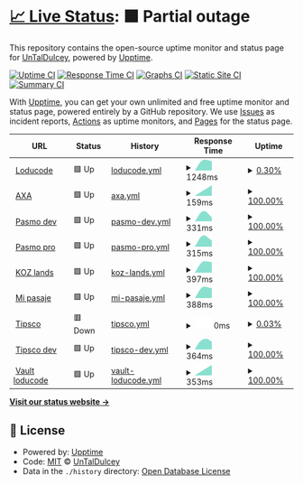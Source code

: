 # [📈 Live Status](https://UnTalDulcey.github.io/upptime-loducode): <!--live status--> **🟧 Partial outage**

This repository contains the open-source uptime monitor and status page for [UnTalDulcey](https://UnTalDulcey.github.io/upptime-loducode), powered by [Upptime](https://github.com/upptime/upptime).

[![Uptime CI](https://github.com/UnTalDulcey/upptime-loducode/workflows/Uptime%20CI/badge.svg)](https://github.com/UnTalDulcey/upptime-loducode/actions?query=workflow%3A%22Uptime+CI%22)
[![Response Time CI](https://github.com/UnTalDulcey/upptime-loducode/workflows/Response%20Time%20CI/badge.svg)](https://github.com/UnTalDulcey/upptime-loducode/actions?query=workflow%3A%22Response+Time+CI%22)
[![Graphs CI](https://github.com/UnTalDulcey/upptime-loducode/workflows/Graphs%20CI/badge.svg)](https://github.com/UnTalDulcey/upptime-loducode/actions?query=workflow%3A%22Graphs+CI%22)
[![Static Site CI](https://github.com/UnTalDulcey/upptime-loducode/workflows/Static%20Site%20CI/badge.svg)](https://github.com/UnTalDulcey/upptime-loducode/actions?query=workflow%3A%22Static+Site+CI%22)
[![Summary CI](https://github.com/UnTalDulcey/upptime-loducode/workflows/Summary%20CI/badge.svg)](https://github.com/UnTalDulcey/upptime-loducode/actions?query=workflow%3A%22Summary+CI%22)

With [Upptime](https://upptime.js.org), you can get your own unlimited and free uptime monitor and status page, powered entirely by a GitHub repository. We use [Issues](https://github.com/UnTalDulcey/upptime-loducode/issues) as incident reports, [Actions](https://github.com/UnTalDulcey/upptime-loducode/actions) as uptime monitors, and [Pages](https://UnTalDulcey.github.io/upptime-loducode) for the status page.

<!--start: status pages-->
<!-- This summary is generated by Upptime (https://github.com/upptime/upptime) -->
<!-- Do not edit this manually, your changes will be overwritten -->
<!-- prettier-ignore -->
| URL | Status | History | Response Time | Uptime |
| --- | ------ | ------- | ------------- | ------ |
| <img alt="" src="https://favicons.githubusercontent.com/loducode.com" height="13"> [Loducode](https://loducode.com/) | 🟩 Up | [loducode.yml](https://github.com/UnTalDulcey/upptime-loducode/commits/HEAD/history/loducode.yml) | <details><summary><img alt="Response time graph" src="./graphs/loducode/response-time-week.png" height="20"> 1248ms</summary><br><a href="https://UnTalDulcey.github.io/upptime-loducode/history/loducode"><img alt="Response time 1248" src="https://img.shields.io/endpoint?url=https%3A%2F%2Fraw.githubusercontent.com%2FUnTalDulcey%2Fupptime-loducode%2FHEAD%2Fapi%2Floducode%2Fresponse-time.json"></a><br><a href="https://UnTalDulcey.github.io/upptime-loducode/history/loducode"><img alt="24-hour response time 1248" src="https://img.shields.io/endpoint?url=https%3A%2F%2Fraw.githubusercontent.com%2FUnTalDulcey%2Fupptime-loducode%2FHEAD%2Fapi%2Floducode%2Fresponse-time-day.json"></a><br><a href="https://UnTalDulcey.github.io/upptime-loducode/history/loducode"><img alt="7-day response time 1248" src="https://img.shields.io/endpoint?url=https%3A%2F%2Fraw.githubusercontent.com%2FUnTalDulcey%2Fupptime-loducode%2FHEAD%2Fapi%2Floducode%2Fresponse-time-week.json"></a><br><a href="https://UnTalDulcey.github.io/upptime-loducode/history/loducode"><img alt="30-day response time 1248" src="https://img.shields.io/endpoint?url=https%3A%2F%2Fraw.githubusercontent.com%2FUnTalDulcey%2Fupptime-loducode%2FHEAD%2Fapi%2Floducode%2Fresponse-time-month.json"></a><br><a href="https://UnTalDulcey.github.io/upptime-loducode/history/loducode"><img alt="1-year response time 1248" src="https://img.shields.io/endpoint?url=https%3A%2F%2Fraw.githubusercontent.com%2FUnTalDulcey%2Fupptime-loducode%2FHEAD%2Fapi%2Floducode%2Fresponse-time-year.json"></a></details> | <details><summary><a href="https://UnTalDulcey.github.io/upptime-loducode/history/loducode">0.30%</a></summary><a href="https://UnTalDulcey.github.io/upptime-loducode/history/loducode"><img alt="All-time uptime 0.30%" src="https://img.shields.io/endpoint?url=https%3A%2F%2Fraw.githubusercontent.com%2FUnTalDulcey%2Fupptime-loducode%2FHEAD%2Fapi%2Floducode%2Fuptime.json"></a><br><a href="https://UnTalDulcey.github.io/upptime-loducode/history/loducode"><img alt="24-hour uptime 0.30%" src="https://img.shields.io/endpoint?url=https%3A%2F%2Fraw.githubusercontent.com%2FUnTalDulcey%2Fupptime-loducode%2FHEAD%2Fapi%2Floducode%2Fuptime-day.json"></a><br><a href="https://UnTalDulcey.github.io/upptime-loducode/history/loducode"><img alt="7-day uptime 0.30%" src="https://img.shields.io/endpoint?url=https%3A%2F%2Fraw.githubusercontent.com%2FUnTalDulcey%2Fupptime-loducode%2FHEAD%2Fapi%2Floducode%2Fuptime-week.json"></a><br><a href="https://UnTalDulcey.github.io/upptime-loducode/history/loducode"><img alt="30-day uptime 0.30%" src="https://img.shields.io/endpoint?url=https%3A%2F%2Fraw.githubusercontent.com%2FUnTalDulcey%2Fupptime-loducode%2FHEAD%2Fapi%2Floducode%2Fuptime-month.json"></a><br><a href="https://UnTalDulcey.github.io/upptime-loducode/history/loducode"><img alt="1-year uptime 0.30%" src="https://img.shields.io/endpoint?url=https%3A%2F%2Fraw.githubusercontent.com%2FUnTalDulcey%2Fupptime-loducode%2FHEAD%2Fapi%2Floducode%2Fuptime-year.json"></a></details>
| <img alt="" src="https://favicons.githubusercontent.com/axacolpatriabot.com" height="13"> [AXA](https://axacolpatriabot.com/69b16986-ff63-11ea-adc1-0242ac120002/) | 🟩 Up | [axa.yml](https://github.com/UnTalDulcey/upptime-loducode/commits/HEAD/history/axa.yml) | <details><summary><img alt="Response time graph" src="./graphs/axa/response-time-week.png" height="20"> 159ms</summary><br><a href="https://UnTalDulcey.github.io/upptime-loducode/history/axa"><img alt="Response time 159" src="https://img.shields.io/endpoint?url=https%3A%2F%2Fraw.githubusercontent.com%2FUnTalDulcey%2Fupptime-loducode%2FHEAD%2Fapi%2Faxa%2Fresponse-time.json"></a><br><a href="https://UnTalDulcey.github.io/upptime-loducode/history/axa"><img alt="24-hour response time 159" src="https://img.shields.io/endpoint?url=https%3A%2F%2Fraw.githubusercontent.com%2FUnTalDulcey%2Fupptime-loducode%2FHEAD%2Fapi%2Faxa%2Fresponse-time-day.json"></a><br><a href="https://UnTalDulcey.github.io/upptime-loducode/history/axa"><img alt="7-day response time 159" src="https://img.shields.io/endpoint?url=https%3A%2F%2Fraw.githubusercontent.com%2FUnTalDulcey%2Fupptime-loducode%2FHEAD%2Fapi%2Faxa%2Fresponse-time-week.json"></a><br><a href="https://UnTalDulcey.github.io/upptime-loducode/history/axa"><img alt="30-day response time 159" src="https://img.shields.io/endpoint?url=https%3A%2F%2Fraw.githubusercontent.com%2FUnTalDulcey%2Fupptime-loducode%2FHEAD%2Fapi%2Faxa%2Fresponse-time-month.json"></a><br><a href="https://UnTalDulcey.github.io/upptime-loducode/history/axa"><img alt="1-year response time 159" src="https://img.shields.io/endpoint?url=https%3A%2F%2Fraw.githubusercontent.com%2FUnTalDulcey%2Fupptime-loducode%2FHEAD%2Fapi%2Faxa%2Fresponse-time-year.json"></a></details> | <details><summary><a href="https://UnTalDulcey.github.io/upptime-loducode/history/axa">100.00%</a></summary><a href="https://UnTalDulcey.github.io/upptime-loducode/history/axa"><img alt="All-time uptime 100.00%" src="https://img.shields.io/endpoint?url=https%3A%2F%2Fraw.githubusercontent.com%2FUnTalDulcey%2Fupptime-loducode%2FHEAD%2Fapi%2Faxa%2Fuptime.json"></a><br><a href="https://UnTalDulcey.github.io/upptime-loducode/history/axa"><img alt="24-hour uptime 100.00%" src="https://img.shields.io/endpoint?url=https%3A%2F%2Fraw.githubusercontent.com%2FUnTalDulcey%2Fupptime-loducode%2FHEAD%2Fapi%2Faxa%2Fuptime-day.json"></a><br><a href="https://UnTalDulcey.github.io/upptime-loducode/history/axa"><img alt="7-day uptime 100.00%" src="https://img.shields.io/endpoint?url=https%3A%2F%2Fraw.githubusercontent.com%2FUnTalDulcey%2Fupptime-loducode%2FHEAD%2Fapi%2Faxa%2Fuptime-week.json"></a><br><a href="https://UnTalDulcey.github.io/upptime-loducode/history/axa"><img alt="30-day uptime 100.00%" src="https://img.shields.io/endpoint?url=https%3A%2F%2Fraw.githubusercontent.com%2FUnTalDulcey%2Fupptime-loducode%2FHEAD%2Fapi%2Faxa%2Fuptime-month.json"></a><br><a href="https://UnTalDulcey.github.io/upptime-loducode/history/axa"><img alt="1-year uptime 100.00%" src="https://img.shields.io/endpoint?url=https%3A%2F%2Fraw.githubusercontent.com%2FUnTalDulcey%2Fupptime-loducode%2FHEAD%2Fapi%2Faxa%2Fuptime-year.json"></a></details>
| <img alt="" src="https://favicons.githubusercontent.com/app.holaubi.org" height="13"> [Pasmo dev](https://app.holaubi.org/) | 🟩 Up | [pasmo-dev.yml](https://github.com/UnTalDulcey/upptime-loducode/commits/HEAD/history/pasmo-dev.yml) | <details><summary><img alt="Response time graph" src="./graphs/pasmo-dev/response-time-week.png" height="20"> 331ms</summary><br><a href="https://UnTalDulcey.github.io/upptime-loducode/history/pasmo-dev"><img alt="Response time 331" src="https://img.shields.io/endpoint?url=https%3A%2F%2Fraw.githubusercontent.com%2FUnTalDulcey%2Fupptime-loducode%2FHEAD%2Fapi%2Fpasmo-dev%2Fresponse-time.json"></a><br><a href="https://UnTalDulcey.github.io/upptime-loducode/history/pasmo-dev"><img alt="24-hour response time 331" src="https://img.shields.io/endpoint?url=https%3A%2F%2Fraw.githubusercontent.com%2FUnTalDulcey%2Fupptime-loducode%2FHEAD%2Fapi%2Fpasmo-dev%2Fresponse-time-day.json"></a><br><a href="https://UnTalDulcey.github.io/upptime-loducode/history/pasmo-dev"><img alt="7-day response time 331" src="https://img.shields.io/endpoint?url=https%3A%2F%2Fraw.githubusercontent.com%2FUnTalDulcey%2Fupptime-loducode%2FHEAD%2Fapi%2Fpasmo-dev%2Fresponse-time-week.json"></a><br><a href="https://UnTalDulcey.github.io/upptime-loducode/history/pasmo-dev"><img alt="30-day response time 331" src="https://img.shields.io/endpoint?url=https%3A%2F%2Fraw.githubusercontent.com%2FUnTalDulcey%2Fupptime-loducode%2FHEAD%2Fapi%2Fpasmo-dev%2Fresponse-time-month.json"></a><br><a href="https://UnTalDulcey.github.io/upptime-loducode/history/pasmo-dev"><img alt="1-year response time 331" src="https://img.shields.io/endpoint?url=https%3A%2F%2Fraw.githubusercontent.com%2FUnTalDulcey%2Fupptime-loducode%2FHEAD%2Fapi%2Fpasmo-dev%2Fresponse-time-year.json"></a></details> | <details><summary><a href="https://UnTalDulcey.github.io/upptime-loducode/history/pasmo-dev">100.00%</a></summary><a href="https://UnTalDulcey.github.io/upptime-loducode/history/pasmo-dev"><img alt="All-time uptime 100.00%" src="https://img.shields.io/endpoint?url=https%3A%2F%2Fraw.githubusercontent.com%2FUnTalDulcey%2Fupptime-loducode%2FHEAD%2Fapi%2Fpasmo-dev%2Fuptime.json"></a><br><a href="https://UnTalDulcey.github.io/upptime-loducode/history/pasmo-dev"><img alt="24-hour uptime 100.00%" src="https://img.shields.io/endpoint?url=https%3A%2F%2Fraw.githubusercontent.com%2FUnTalDulcey%2Fupptime-loducode%2FHEAD%2Fapi%2Fpasmo-dev%2Fuptime-day.json"></a><br><a href="https://UnTalDulcey.github.io/upptime-loducode/history/pasmo-dev"><img alt="7-day uptime 100.00%" src="https://img.shields.io/endpoint?url=https%3A%2F%2Fraw.githubusercontent.com%2FUnTalDulcey%2Fupptime-loducode%2FHEAD%2Fapi%2Fpasmo-dev%2Fuptime-week.json"></a><br><a href="https://UnTalDulcey.github.io/upptime-loducode/history/pasmo-dev"><img alt="30-day uptime 100.00%" src="https://img.shields.io/endpoint?url=https%3A%2F%2Fraw.githubusercontent.com%2FUnTalDulcey%2Fupptime-loducode%2FHEAD%2Fapi%2Fpasmo-dev%2Fuptime-month.json"></a><br><a href="https://UnTalDulcey.github.io/upptime-loducode/history/pasmo-dev"><img alt="1-year uptime 100.00%" src="https://img.shields.io/endpoint?url=https%3A%2F%2Fraw.githubusercontent.com%2FUnTalDulcey%2Fupptime-loducode%2FHEAD%2Fapi%2Fpasmo-dev%2Fuptime-year.json"></a></details>
| <img alt="" src="https://favicons.githubusercontent.com/chatbot.holaubi.org" height="13"> [Pasmo pro](https://chatbot.holaubi.org/) | 🟩 Up | [pasmo-pro.yml](https://github.com/UnTalDulcey/upptime-loducode/commits/HEAD/history/pasmo-pro.yml) | <details><summary><img alt="Response time graph" src="./graphs/pasmo-pro/response-time-week.png" height="20"> 315ms</summary><br><a href="https://UnTalDulcey.github.io/upptime-loducode/history/pasmo-pro"><img alt="Response time 315" src="https://img.shields.io/endpoint?url=https%3A%2F%2Fraw.githubusercontent.com%2FUnTalDulcey%2Fupptime-loducode%2FHEAD%2Fapi%2Fpasmo-pro%2Fresponse-time.json"></a><br><a href="https://UnTalDulcey.github.io/upptime-loducode/history/pasmo-pro"><img alt="24-hour response time 315" src="https://img.shields.io/endpoint?url=https%3A%2F%2Fraw.githubusercontent.com%2FUnTalDulcey%2Fupptime-loducode%2FHEAD%2Fapi%2Fpasmo-pro%2Fresponse-time-day.json"></a><br><a href="https://UnTalDulcey.github.io/upptime-loducode/history/pasmo-pro"><img alt="7-day response time 315" src="https://img.shields.io/endpoint?url=https%3A%2F%2Fraw.githubusercontent.com%2FUnTalDulcey%2Fupptime-loducode%2FHEAD%2Fapi%2Fpasmo-pro%2Fresponse-time-week.json"></a><br><a href="https://UnTalDulcey.github.io/upptime-loducode/history/pasmo-pro"><img alt="30-day response time 315" src="https://img.shields.io/endpoint?url=https%3A%2F%2Fraw.githubusercontent.com%2FUnTalDulcey%2Fupptime-loducode%2FHEAD%2Fapi%2Fpasmo-pro%2Fresponse-time-month.json"></a><br><a href="https://UnTalDulcey.github.io/upptime-loducode/history/pasmo-pro"><img alt="1-year response time 315" src="https://img.shields.io/endpoint?url=https%3A%2F%2Fraw.githubusercontent.com%2FUnTalDulcey%2Fupptime-loducode%2FHEAD%2Fapi%2Fpasmo-pro%2Fresponse-time-year.json"></a></details> | <details><summary><a href="https://UnTalDulcey.github.io/upptime-loducode/history/pasmo-pro">100.00%</a></summary><a href="https://UnTalDulcey.github.io/upptime-loducode/history/pasmo-pro"><img alt="All-time uptime 100.00%" src="https://img.shields.io/endpoint?url=https%3A%2F%2Fraw.githubusercontent.com%2FUnTalDulcey%2Fupptime-loducode%2FHEAD%2Fapi%2Fpasmo-pro%2Fuptime.json"></a><br><a href="https://UnTalDulcey.github.io/upptime-loducode/history/pasmo-pro"><img alt="24-hour uptime 100.00%" src="https://img.shields.io/endpoint?url=https%3A%2F%2Fraw.githubusercontent.com%2FUnTalDulcey%2Fupptime-loducode%2FHEAD%2Fapi%2Fpasmo-pro%2Fuptime-day.json"></a><br><a href="https://UnTalDulcey.github.io/upptime-loducode/history/pasmo-pro"><img alt="7-day uptime 100.00%" src="https://img.shields.io/endpoint?url=https%3A%2F%2Fraw.githubusercontent.com%2FUnTalDulcey%2Fupptime-loducode%2FHEAD%2Fapi%2Fpasmo-pro%2Fuptime-week.json"></a><br><a href="https://UnTalDulcey.github.io/upptime-loducode/history/pasmo-pro"><img alt="30-day uptime 100.00%" src="https://img.shields.io/endpoint?url=https%3A%2F%2Fraw.githubusercontent.com%2FUnTalDulcey%2Fupptime-loducode%2FHEAD%2Fapi%2Fpasmo-pro%2Fuptime-month.json"></a><br><a href="https://UnTalDulcey.github.io/upptime-loducode/history/pasmo-pro"><img alt="1-year uptime 100.00%" src="https://img.shields.io/endpoint?url=https%3A%2F%2Fraw.githubusercontent.com%2FUnTalDulcey%2Fupptime-loducode%2FHEAD%2Fapi%2Fpasmo-pro%2Fuptime-year.json"></a></details>
| <img alt="" src="https://favicons.githubusercontent.com/kingdom-of-zoe.loducode.com" height="13"> [KOZ lands](https://kingdom-of-zoe.loducode.com/es/lands/) | 🟩 Up | [koz-lands.yml](https://github.com/UnTalDulcey/upptime-loducode/commits/HEAD/history/koz-lands.yml) | <details><summary><img alt="Response time graph" src="./graphs/koz-lands/response-time-week.png" height="20"> 397ms</summary><br><a href="https://UnTalDulcey.github.io/upptime-loducode/history/koz-lands"><img alt="Response time 397" src="https://img.shields.io/endpoint?url=https%3A%2F%2Fraw.githubusercontent.com%2FUnTalDulcey%2Fupptime-loducode%2FHEAD%2Fapi%2Fkoz-lands%2Fresponse-time.json"></a><br><a href="https://UnTalDulcey.github.io/upptime-loducode/history/koz-lands"><img alt="24-hour response time 397" src="https://img.shields.io/endpoint?url=https%3A%2F%2Fraw.githubusercontent.com%2FUnTalDulcey%2Fupptime-loducode%2FHEAD%2Fapi%2Fkoz-lands%2Fresponse-time-day.json"></a><br><a href="https://UnTalDulcey.github.io/upptime-loducode/history/koz-lands"><img alt="7-day response time 397" src="https://img.shields.io/endpoint?url=https%3A%2F%2Fraw.githubusercontent.com%2FUnTalDulcey%2Fupptime-loducode%2FHEAD%2Fapi%2Fkoz-lands%2Fresponse-time-week.json"></a><br><a href="https://UnTalDulcey.github.io/upptime-loducode/history/koz-lands"><img alt="30-day response time 397" src="https://img.shields.io/endpoint?url=https%3A%2F%2Fraw.githubusercontent.com%2FUnTalDulcey%2Fupptime-loducode%2FHEAD%2Fapi%2Fkoz-lands%2Fresponse-time-month.json"></a><br><a href="https://UnTalDulcey.github.io/upptime-loducode/history/koz-lands"><img alt="1-year response time 397" src="https://img.shields.io/endpoint?url=https%3A%2F%2Fraw.githubusercontent.com%2FUnTalDulcey%2Fupptime-loducode%2FHEAD%2Fapi%2Fkoz-lands%2Fresponse-time-year.json"></a></details> | <details><summary><a href="https://UnTalDulcey.github.io/upptime-loducode/history/koz-lands">100.00%</a></summary><a href="https://UnTalDulcey.github.io/upptime-loducode/history/koz-lands"><img alt="All-time uptime 100.00%" src="https://img.shields.io/endpoint?url=https%3A%2F%2Fraw.githubusercontent.com%2FUnTalDulcey%2Fupptime-loducode%2FHEAD%2Fapi%2Fkoz-lands%2Fuptime.json"></a><br><a href="https://UnTalDulcey.github.io/upptime-loducode/history/koz-lands"><img alt="24-hour uptime 100.00%" src="https://img.shields.io/endpoint?url=https%3A%2F%2Fraw.githubusercontent.com%2FUnTalDulcey%2Fupptime-loducode%2FHEAD%2Fapi%2Fkoz-lands%2Fuptime-day.json"></a><br><a href="https://UnTalDulcey.github.io/upptime-loducode/history/koz-lands"><img alt="7-day uptime 100.00%" src="https://img.shields.io/endpoint?url=https%3A%2F%2Fraw.githubusercontent.com%2FUnTalDulcey%2Fupptime-loducode%2FHEAD%2Fapi%2Fkoz-lands%2Fuptime-week.json"></a><br><a href="https://UnTalDulcey.github.io/upptime-loducode/history/koz-lands"><img alt="30-day uptime 100.00%" src="https://img.shields.io/endpoint?url=https%3A%2F%2Fraw.githubusercontent.com%2FUnTalDulcey%2Fupptime-loducode%2FHEAD%2Fapi%2Fkoz-lands%2Fuptime-month.json"></a><br><a href="https://UnTalDulcey.github.io/upptime-loducode/history/koz-lands"><img alt="1-year uptime 100.00%" src="https://img.shields.io/endpoint?url=https%3A%2F%2Fraw.githubusercontent.com%2FUnTalDulcey%2Fupptime-loducode%2FHEAD%2Fapi%2Fkoz-lands%2Fuptime-year.json"></a></details>
| <img alt="" src="https://favicons.githubusercontent.com/mi-pasaje.loducode.com" height="13"> [Mi pasaje](https://mi-pasaje.loducode.com/) | 🟩 Up | [mi-pasaje.yml](https://github.com/UnTalDulcey/upptime-loducode/commits/HEAD/history/mi-pasaje.yml) | <details><summary><img alt="Response time graph" src="./graphs/mi-pasaje/response-time-week.png" height="20"> 388ms</summary><br><a href="https://UnTalDulcey.github.io/upptime-loducode/history/mi-pasaje"><img alt="Response time 388" src="https://img.shields.io/endpoint?url=https%3A%2F%2Fraw.githubusercontent.com%2FUnTalDulcey%2Fupptime-loducode%2FHEAD%2Fapi%2Fmi-pasaje%2Fresponse-time.json"></a><br><a href="https://UnTalDulcey.github.io/upptime-loducode/history/mi-pasaje"><img alt="24-hour response time 388" src="https://img.shields.io/endpoint?url=https%3A%2F%2Fraw.githubusercontent.com%2FUnTalDulcey%2Fupptime-loducode%2FHEAD%2Fapi%2Fmi-pasaje%2Fresponse-time-day.json"></a><br><a href="https://UnTalDulcey.github.io/upptime-loducode/history/mi-pasaje"><img alt="7-day response time 388" src="https://img.shields.io/endpoint?url=https%3A%2F%2Fraw.githubusercontent.com%2FUnTalDulcey%2Fupptime-loducode%2FHEAD%2Fapi%2Fmi-pasaje%2Fresponse-time-week.json"></a><br><a href="https://UnTalDulcey.github.io/upptime-loducode/history/mi-pasaje"><img alt="30-day response time 388" src="https://img.shields.io/endpoint?url=https%3A%2F%2Fraw.githubusercontent.com%2FUnTalDulcey%2Fupptime-loducode%2FHEAD%2Fapi%2Fmi-pasaje%2Fresponse-time-month.json"></a><br><a href="https://UnTalDulcey.github.io/upptime-loducode/history/mi-pasaje"><img alt="1-year response time 388" src="https://img.shields.io/endpoint?url=https%3A%2F%2Fraw.githubusercontent.com%2FUnTalDulcey%2Fupptime-loducode%2FHEAD%2Fapi%2Fmi-pasaje%2Fresponse-time-year.json"></a></details> | <details><summary><a href="https://UnTalDulcey.github.io/upptime-loducode/history/mi-pasaje">100.00%</a></summary><a href="https://UnTalDulcey.github.io/upptime-loducode/history/mi-pasaje"><img alt="All-time uptime 100.00%" src="https://img.shields.io/endpoint?url=https%3A%2F%2Fraw.githubusercontent.com%2FUnTalDulcey%2Fupptime-loducode%2FHEAD%2Fapi%2Fmi-pasaje%2Fuptime.json"></a><br><a href="https://UnTalDulcey.github.io/upptime-loducode/history/mi-pasaje"><img alt="24-hour uptime 100.00%" src="https://img.shields.io/endpoint?url=https%3A%2F%2Fraw.githubusercontent.com%2FUnTalDulcey%2Fupptime-loducode%2FHEAD%2Fapi%2Fmi-pasaje%2Fuptime-day.json"></a><br><a href="https://UnTalDulcey.github.io/upptime-loducode/history/mi-pasaje"><img alt="7-day uptime 100.00%" src="https://img.shields.io/endpoint?url=https%3A%2F%2Fraw.githubusercontent.com%2FUnTalDulcey%2Fupptime-loducode%2FHEAD%2Fapi%2Fmi-pasaje%2Fuptime-week.json"></a><br><a href="https://UnTalDulcey.github.io/upptime-loducode/history/mi-pasaje"><img alt="30-day uptime 100.00%" src="https://img.shields.io/endpoint?url=https%3A%2F%2Fraw.githubusercontent.com%2FUnTalDulcey%2Fupptime-loducode%2FHEAD%2Fapi%2Fmi-pasaje%2Fuptime-month.json"></a><br><a href="https://UnTalDulcey.github.io/upptime-loducode/history/mi-pasaje"><img alt="1-year uptime 100.00%" src="https://img.shields.io/endpoint?url=https%3A%2F%2Fraw.githubusercontent.com%2FUnTalDulcey%2Fupptime-loducode%2FHEAD%2Fapi%2Fmi-pasaje%2Fuptime-year.json"></a></details>
| <img alt="" src="https://favicons.githubusercontent.com/tipsco.com" height="13"> [Tipsco](https://tipsco.com/es/) | 🟥 Down | [tipsco.yml](https://github.com/UnTalDulcey/upptime-loducode/commits/HEAD/history/tipsco.yml) | <details><summary><img alt="Response time graph" src="./graphs/tipsco/response-time-week.png" height="20"> 0ms</summary><br><a href="https://UnTalDulcey.github.io/upptime-loducode/history/tipsco"><img alt="Response time 0" src="https://img.shields.io/endpoint?url=https%3A%2F%2Fraw.githubusercontent.com%2FUnTalDulcey%2Fupptime-loducode%2FHEAD%2Fapi%2Ftipsco%2Fresponse-time.json"></a><br><a href="https://UnTalDulcey.github.io/upptime-loducode/history/tipsco"><img alt="24-hour response time 0" src="https://img.shields.io/endpoint?url=https%3A%2F%2Fraw.githubusercontent.com%2FUnTalDulcey%2Fupptime-loducode%2FHEAD%2Fapi%2Ftipsco%2Fresponse-time-day.json"></a><br><a href="https://UnTalDulcey.github.io/upptime-loducode/history/tipsco"><img alt="7-day response time 0" src="https://img.shields.io/endpoint?url=https%3A%2F%2Fraw.githubusercontent.com%2FUnTalDulcey%2Fupptime-loducode%2FHEAD%2Fapi%2Ftipsco%2Fresponse-time-week.json"></a><br><a href="https://UnTalDulcey.github.io/upptime-loducode/history/tipsco"><img alt="30-day response time 0" src="https://img.shields.io/endpoint?url=https%3A%2F%2Fraw.githubusercontent.com%2FUnTalDulcey%2Fupptime-loducode%2FHEAD%2Fapi%2Ftipsco%2Fresponse-time-month.json"></a><br><a href="https://UnTalDulcey.github.io/upptime-loducode/history/tipsco"><img alt="1-year response time 0" src="https://img.shields.io/endpoint?url=https%3A%2F%2Fraw.githubusercontent.com%2FUnTalDulcey%2Fupptime-loducode%2FHEAD%2Fapi%2Ftipsco%2Fresponse-time-year.json"></a></details> | <details><summary><a href="https://UnTalDulcey.github.io/upptime-loducode/history/tipsco">0.03%</a></summary><a href="https://UnTalDulcey.github.io/upptime-loducode/history/tipsco"><img alt="All-time uptime 0.03%" src="https://img.shields.io/endpoint?url=https%3A%2F%2Fraw.githubusercontent.com%2FUnTalDulcey%2Fupptime-loducode%2FHEAD%2Fapi%2Ftipsco%2Fuptime.json"></a><br><a href="https://UnTalDulcey.github.io/upptime-loducode/history/tipsco"><img alt="24-hour uptime 0.03%" src="https://img.shields.io/endpoint?url=https%3A%2F%2Fraw.githubusercontent.com%2FUnTalDulcey%2Fupptime-loducode%2FHEAD%2Fapi%2Ftipsco%2Fuptime-day.json"></a><br><a href="https://UnTalDulcey.github.io/upptime-loducode/history/tipsco"><img alt="7-day uptime 0.03%" src="https://img.shields.io/endpoint?url=https%3A%2F%2Fraw.githubusercontent.com%2FUnTalDulcey%2Fupptime-loducode%2FHEAD%2Fapi%2Ftipsco%2Fuptime-week.json"></a><br><a href="https://UnTalDulcey.github.io/upptime-loducode/history/tipsco"><img alt="30-day uptime 0.03%" src="https://img.shields.io/endpoint?url=https%3A%2F%2Fraw.githubusercontent.com%2FUnTalDulcey%2Fupptime-loducode%2FHEAD%2Fapi%2Ftipsco%2Fuptime-month.json"></a><br><a href="https://UnTalDulcey.github.io/upptime-loducode/history/tipsco"><img alt="1-year uptime 0.03%" src="https://img.shields.io/endpoint?url=https%3A%2F%2Fraw.githubusercontent.com%2FUnTalDulcey%2Fupptime-loducode%2FHEAD%2Fapi%2Ftipsco%2Fuptime-year.json"></a></details>
| <img alt="" src="https://favicons.githubusercontent.com/3.145.1.238" height="13"> [Tipsco dev](http://3.145.1.238:30003/es/) | 🟩 Up | [tipsco-dev.yml](https://github.com/UnTalDulcey/upptime-loducode/commits/HEAD/history/tipsco-dev.yml) | <details><summary><img alt="Response time graph" src="./graphs/tipsco-dev/response-time-week.png" height="20"> 364ms</summary><br><a href="https://UnTalDulcey.github.io/upptime-loducode/history/tipsco-dev"><img alt="Response time 364" src="https://img.shields.io/endpoint?url=https%3A%2F%2Fraw.githubusercontent.com%2FUnTalDulcey%2Fupptime-loducode%2FHEAD%2Fapi%2Ftipsco-dev%2Fresponse-time.json"></a><br><a href="https://UnTalDulcey.github.io/upptime-loducode/history/tipsco-dev"><img alt="24-hour response time 364" src="https://img.shields.io/endpoint?url=https%3A%2F%2Fraw.githubusercontent.com%2FUnTalDulcey%2Fupptime-loducode%2FHEAD%2Fapi%2Ftipsco-dev%2Fresponse-time-day.json"></a><br><a href="https://UnTalDulcey.github.io/upptime-loducode/history/tipsco-dev"><img alt="7-day response time 364" src="https://img.shields.io/endpoint?url=https%3A%2F%2Fraw.githubusercontent.com%2FUnTalDulcey%2Fupptime-loducode%2FHEAD%2Fapi%2Ftipsco-dev%2Fresponse-time-week.json"></a><br><a href="https://UnTalDulcey.github.io/upptime-loducode/history/tipsco-dev"><img alt="30-day response time 364" src="https://img.shields.io/endpoint?url=https%3A%2F%2Fraw.githubusercontent.com%2FUnTalDulcey%2Fupptime-loducode%2FHEAD%2Fapi%2Ftipsco-dev%2Fresponse-time-month.json"></a><br><a href="https://UnTalDulcey.github.io/upptime-loducode/history/tipsco-dev"><img alt="1-year response time 364" src="https://img.shields.io/endpoint?url=https%3A%2F%2Fraw.githubusercontent.com%2FUnTalDulcey%2Fupptime-loducode%2FHEAD%2Fapi%2Ftipsco-dev%2Fresponse-time-year.json"></a></details> | <details><summary><a href="https://UnTalDulcey.github.io/upptime-loducode/history/tipsco-dev">100.00%</a></summary><a href="https://UnTalDulcey.github.io/upptime-loducode/history/tipsco-dev"><img alt="All-time uptime 100.00%" src="https://img.shields.io/endpoint?url=https%3A%2F%2Fraw.githubusercontent.com%2FUnTalDulcey%2Fupptime-loducode%2FHEAD%2Fapi%2Ftipsco-dev%2Fuptime.json"></a><br><a href="https://UnTalDulcey.github.io/upptime-loducode/history/tipsco-dev"><img alt="24-hour uptime 100.00%" src="https://img.shields.io/endpoint?url=https%3A%2F%2Fraw.githubusercontent.com%2FUnTalDulcey%2Fupptime-loducode%2FHEAD%2Fapi%2Ftipsco-dev%2Fuptime-day.json"></a><br><a href="https://UnTalDulcey.github.io/upptime-loducode/history/tipsco-dev"><img alt="7-day uptime 100.00%" src="https://img.shields.io/endpoint?url=https%3A%2F%2Fraw.githubusercontent.com%2FUnTalDulcey%2Fupptime-loducode%2FHEAD%2Fapi%2Ftipsco-dev%2Fuptime-week.json"></a><br><a href="https://UnTalDulcey.github.io/upptime-loducode/history/tipsco-dev"><img alt="30-day uptime 100.00%" src="https://img.shields.io/endpoint?url=https%3A%2F%2Fraw.githubusercontent.com%2FUnTalDulcey%2Fupptime-loducode%2FHEAD%2Fapi%2Ftipsco-dev%2Fuptime-month.json"></a><br><a href="https://UnTalDulcey.github.io/upptime-loducode/history/tipsco-dev"><img alt="1-year uptime 100.00%" src="https://img.shields.io/endpoint?url=https%3A%2F%2Fraw.githubusercontent.com%2FUnTalDulcey%2Fupptime-loducode%2FHEAD%2Fapi%2Ftipsco-dev%2Fuptime-year.json"></a></details>
| <img alt="" src="https://favicons.githubusercontent.com/vault.loducode.com" height="13"> [Vault loducode](https://vault.loducode.com/ui/vault/auth/) | 🟩 Up | [vault-loducode.yml](https://github.com/UnTalDulcey/upptime-loducode/commits/HEAD/history/vault-loducode.yml) | <details><summary><img alt="Response time graph" src="./graphs/vault-loducode/response-time-week.png" height="20"> 353ms</summary><br><a href="https://UnTalDulcey.github.io/upptime-loducode/history/vault-loducode"><img alt="Response time 353" src="https://img.shields.io/endpoint?url=https%3A%2F%2Fraw.githubusercontent.com%2FUnTalDulcey%2Fupptime-loducode%2FHEAD%2Fapi%2Fvault-loducode%2Fresponse-time.json"></a><br><a href="https://UnTalDulcey.github.io/upptime-loducode/history/vault-loducode"><img alt="24-hour response time 353" src="https://img.shields.io/endpoint?url=https%3A%2F%2Fraw.githubusercontent.com%2FUnTalDulcey%2Fupptime-loducode%2FHEAD%2Fapi%2Fvault-loducode%2Fresponse-time-day.json"></a><br><a href="https://UnTalDulcey.github.io/upptime-loducode/history/vault-loducode"><img alt="7-day response time 353" src="https://img.shields.io/endpoint?url=https%3A%2F%2Fraw.githubusercontent.com%2FUnTalDulcey%2Fupptime-loducode%2FHEAD%2Fapi%2Fvault-loducode%2Fresponse-time-week.json"></a><br><a href="https://UnTalDulcey.github.io/upptime-loducode/history/vault-loducode"><img alt="30-day response time 353" src="https://img.shields.io/endpoint?url=https%3A%2F%2Fraw.githubusercontent.com%2FUnTalDulcey%2Fupptime-loducode%2FHEAD%2Fapi%2Fvault-loducode%2Fresponse-time-month.json"></a><br><a href="https://UnTalDulcey.github.io/upptime-loducode/history/vault-loducode"><img alt="1-year response time 353" src="https://img.shields.io/endpoint?url=https%3A%2F%2Fraw.githubusercontent.com%2FUnTalDulcey%2Fupptime-loducode%2FHEAD%2Fapi%2Fvault-loducode%2Fresponse-time-year.json"></a></details> | <details><summary><a href="https://UnTalDulcey.github.io/upptime-loducode/history/vault-loducode">100.00%</a></summary><a href="https://UnTalDulcey.github.io/upptime-loducode/history/vault-loducode"><img alt="All-time uptime 100.00%" src="https://img.shields.io/endpoint?url=https%3A%2F%2Fraw.githubusercontent.com%2FUnTalDulcey%2Fupptime-loducode%2FHEAD%2Fapi%2Fvault-loducode%2Fuptime.json"></a><br><a href="https://UnTalDulcey.github.io/upptime-loducode/history/vault-loducode"><img alt="24-hour uptime 100.00%" src="https://img.shields.io/endpoint?url=https%3A%2F%2Fraw.githubusercontent.com%2FUnTalDulcey%2Fupptime-loducode%2FHEAD%2Fapi%2Fvault-loducode%2Fuptime-day.json"></a><br><a href="https://UnTalDulcey.github.io/upptime-loducode/history/vault-loducode"><img alt="7-day uptime 100.00%" src="https://img.shields.io/endpoint?url=https%3A%2F%2Fraw.githubusercontent.com%2FUnTalDulcey%2Fupptime-loducode%2FHEAD%2Fapi%2Fvault-loducode%2Fuptime-week.json"></a><br><a href="https://UnTalDulcey.github.io/upptime-loducode/history/vault-loducode"><img alt="30-day uptime 100.00%" src="https://img.shields.io/endpoint?url=https%3A%2F%2Fraw.githubusercontent.com%2FUnTalDulcey%2Fupptime-loducode%2FHEAD%2Fapi%2Fvault-loducode%2Fuptime-month.json"></a><br><a href="https://UnTalDulcey.github.io/upptime-loducode/history/vault-loducode"><img alt="1-year uptime 100.00%" src="https://img.shields.io/endpoint?url=https%3A%2F%2Fraw.githubusercontent.com%2FUnTalDulcey%2Fupptime-loducode%2FHEAD%2Fapi%2Fvault-loducode%2Fuptime-year.json"></a></details>

<!--end: status pages-->

[**Visit our status website →**](https://UnTalDulcey.github.io/upptime-loducode)

## 📄 License

- Powered by: [Upptime](https://github.com/upptime/upptime)
- Code: [MIT](./LICENSE) © [UnTalDulcey](https://UnTalDulcey.github.io/upptime-loducode)
- Data in the `./history` directory: [Open Database License](https://opendatacommons.org/licenses/odbl/1-0/)
